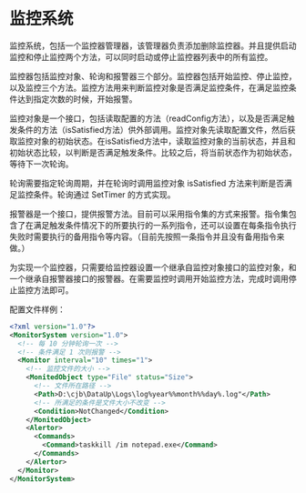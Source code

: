 # 监控系统

监控系统，包括一个监控器管理器，该管理器负责添加删除监控器。并且提供启动监控和停止监控两个方法，可以同时启动或停止监控器列表中的所有监控。

监控器包括监控对象、轮询和报警器三个部分。监控器包括开始监控、停止监控，以及监控三个方法。监控方法用来判断监控对象是否满足监控条件，在满足监控条件达到指定次数的时候，开始报警。

监控对象是一个接口，包括读取配置的方法（readConfig方法），以及是否满足触发条件的方法（isSatisfied方法）供外部调用。监控对象先读取配置文件，然后获取监控对象的初始状态。在isSatisfied方法中，读取监控对象的当前状态，并且和初始状态比较，以判断是否满足触发条件。比较之后，将当前状态作为初始状态，等待下一次轮询。

轮询需要指定轮询周期，并在轮询时调用监控对象 isSatisfied 方法来判断是否满足监控条件。轮询通过 SetTimer 的方式实现。

报警器是一个接口，提供报警方法。目前可以采用指令集的方式来报警。指令集包含了在满足触发条件情况下的所要执行的一系列指令，还可以设置在每条指令执行失败时需要执行的备用指令等内容。（目前先按照一条指令并且没有备用指令来做。）

为实现一个监控器，只需要给监控器设置一个继承自监控对象接口的监控对象，和一个继承自报警器接口的报警器。在需要监控时调用开始监控方法，完成时调用停止监控方法即可。

配置文件样例：

```xml
<?xml version="1.0"?>
<MonitorSystem version="1.0">
  <!-- 每 10 分钟轮询一次 -->
  <!-- 条件满足 1 次则报警 -->
  <Monitor interval="10" times="1">
    <!-- 监控文件的大小 -->
    <MonitedObject type="File" status="Size">
      <!-- 文件所在路径 -->
      <Path>D:\cjb\DataUp\Logs\log%year%%month%%day%.log"</Path>
      <!-- 所满足的条件是文件大小不改变 -->
      <Condition>NotChanged</Condition>
    </MonitedObject>
    <Alertor>
      <Commands>
        <Command>taskkill /im notepad.exe</Command>
      </Commands>
    </Alertor>
  </Monitor>
</MonitorSystem>
```
